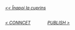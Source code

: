 ###### [<< Înapoi la cuprins](../Cuprins.md)
######  [< CONNCET](04.%20CONNECT.md) &nbsp;&nbsp;&nbsp;&nbsp;&nbsp;&nbsp;&nbsp;&nbsp;&nbsp;&nbsp;&nbsp;&nbsp; [PUBLISH >](06.%20PUBLISH.md) 